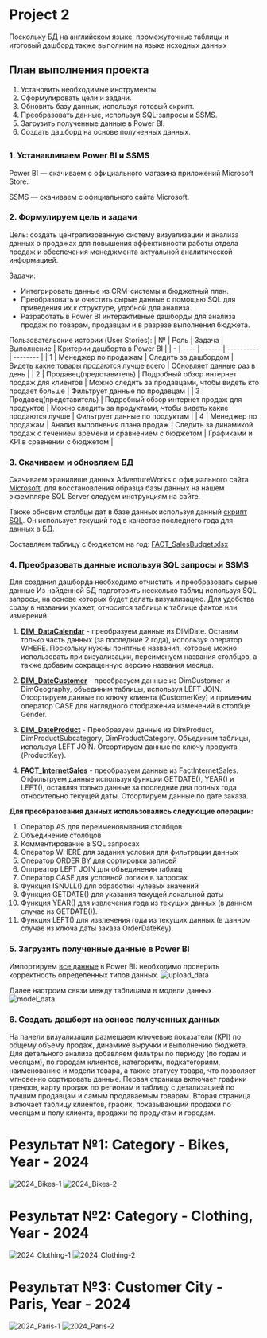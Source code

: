 # Project 2
Поскольку БД на английском языке, промежуточные таблицы и итоговый дашборд также выполним на языке исходных данных
## План выполнения проекта
1. Установить необходимые инструменты.
2. Сформулировать цели и задачи.
3. Обновить базу данных, используя готовый скрипт.
4. Преобразовать данные, используя SQL-запросы и SSMS.
5. Загрузить полученные данные в Power BI.
6. Создать дашборд на основе полученных данных.
## 

### 1. Устанавливаем Power BI и SSMS

Power BI — скачиваем с официального магазина приложений Microsoft Store.

SSMS — скачиваем с официального сайта Microsoft.

### 2. Формулируем цель и задачи

Цель: создать централизованную систему визуализации и анализа данных о продажах для повышения эффективности работы отдела продаж и обеспечения менеджмента актуальной аналитической информацией.

Задачи:

* Интегрировать данные из CRM-системы и бюджетный план.
* Преобразовать и очистить сырые данные с помощью SQL для приведения их к структуре, удобной для анализа.
* Разработать в Power BI интерактивные дашборды для анализа продаж по товарам, продавцам и в разрезе выполнения бюджета.

Пользовательские истории (User Stories):
| № | Роль | Задача | Выполнение | Критерии дашборта в Power BI  |
| - | ---- | ------ | ---------- | -------- |
| 1 | Менеджер по продажам    | Следить за дашбордом                           | Видеть какие товары продаются лучше всего                              | Обновляет данные раз в день            |
| 2 | Продавец(представитель) | Подробный обзор интернет продаж для клиентов   | Можно следить за продавцами, чтобы видеть кто продает больше           | Фильтрует данные по продавцам          |
| 3 | Продавец(представитель) | Подробный обзор интернет продаж для продуктов  | Можно следить за продуктами, чтобы видеть какие продаются лучше        | Фильтрует данные по продуктам          |
| 4 | Менеджер по продажам    | Анализ выполнения плана продаж                 | Следить за динамикой продаж с течением времени и сравнением с бюджетом | Графиками и KPI в сравнении с бюджетом |

### 3. Скачиваем и обновляем БД

Скачиваем хранилище данных AdventureWorks с официального сайта [Microsoft](https://learn.microsoft.com/en-us/sql/samples/adventureworks-install-configure?view=sql-server-ver15&tabs=ssms), 
для восстановления образца базы данных на нашем экземпляре SQL Server следуем инструкциям на сайте.

Также обновим столбцы дат в базе данных используя данный [скрипт SQL](https://github.com/techtalkcorner/SampleDemoFiles/blob/master/Database/AdventureWorks/Update_AdventureWorksDW_Data.sql). Он использует текущий год в качестве последнего года для данных в БД.

Составляем таблицу с бюджетом на год: [FACT_SalesBudget.xlsx](https://github.com/annsad9/Projects/blame/main/project_2/data/FACT_SalesBudget.xlsx)

### 4. Преобразовать данные используя SQL запросы и SSMS

Для создания дашборда необходимо отчистить и преобразовать сырые данные 
Из найденной БД подготовить несколько таблиц используя SQL запросы, на основе которых будет делать визуализацию. 
Для удобства сразу в названии укажет, относится таблица к таблице фактов или измерений.
1. __[DIM_DataCalendar](https://github.com/annsad9/Projects/blob/main/project_2/sql/DimDate_Clear.sql)__ -
преобразуем данные из DIMDate. Оставим только часть данных (за последние 2 года), используя оператор WHERE. Поскольку нужны понятные названия, которые можно использовать при визуализации, переименуем названия столбцов, а также добавим сокращенную версию названия месяца.

2. __[DIM_DateCustomer](https://github.com/annsad9/Projects/blob/main/project_2/sql/DimCustomer_Clear.sql)__ -
преобразуем данные из DimCustomer и DimGeography, объединим таблицы, используя LEFT JOIN. Отсортируем данные по ключу клиента (CustomerKey) и применим оператор CASE для наглядного отображения изменений в столбце Gender.

3. __[DIM_DateProduct](https://github.com/annsad9/Projects/blob/main/project_2/sql/DimProduct_Clear.sql)__ -
Преобразуем данные из DimProduct, DimProductSubcategory, DimProductCategory. Объединим таблицы, используя LEFT JOIN. Отсортируем данные по ключу продукта (ProductKey).
4. __[FACT_InternetSales](https://github.com/annsad9/Projects/blob/main/project_2/sql/FactInternetSales_Clear.sql)__ -
преобразуем данные из FactInternetSales. Отфильтруем данные используя функции GETDATE(), YEAR() и LEFT(), оставляя только данные за последние два полных года относительно текущей даты. Отсортируем данные по дате заказа.

**Для преобразования данных использовались следующие операции:**
1. Оператор AS для переименовывания столбцов
2. Объединение столбцов
3. Комментирование в SQL запросах
4. Оператор WHERE для задания условия для фильтрации данных
5. Оператор ORDER BY для сортировки записей
6. Оппреатор LEFT JOIN для объединения таблиц
7. Оператор CASE для условной логики в запросах
8. Функция ISNULL() для обработки нулевых значений
9. Функция GETDATE() для указания текущей локальной даты
10. Функция YEAR() для извлечения года из текущих данных (в данном случае из GETDATE()).
11. Функция LEFT() для извлечения года из текущих данных (в данном случае из ключа даты заказа OrderDateKey).

### 5. Загрузить полученные данные в Power BI
Импортируем [все данные](https://github.com/annsad9/Projects/tree/main/project_2/data) в Power BI: необходимо проверить корректность определенных типов данных.
![upload_data](https://github.com/annsad9/Projects/blob/main/project_2/image/upload_data.png)

Далее настроим связи между таблицами в модели данных
![model_data](https://github.com/annsad9/Projects/blob/main/project_2/image/model_data.png)
### 6. Создать дашборт на основе полученных данных

На панели визуализации размещаем ключевые показатели (KPI) по общему объему продаж, динамике выручки и выполнению бюджета. 
Для детального анализа добавляем фильтры по периоду (по годам и месяцам), по городам клиентов, категориям, подкатегориям, наименованию и модели товара, а также статусу товара, что позволяет мгновенно сортировать данные. Первая страница включает графики трендов, карту продаж по регионам и таблицу с детализацией по лучшим продавцам и самым продаваемым товарам.
Вторая страница включает таблицу клиентов, график, показывающий продажи по месяцам и полу клиента, продажи по продуктам и городам.

# Результат №1: Category - Bikes, Year - 2024
![2024_Bikes-1](https://github.com/annsad9/Projects/blob/main/project_2/image/2024_Bikes-1.png)
![2024_Bikes-2](https://github.com/annsad9/Projects/blob/main/project_2/image/2024_Bikes-2.png)
# Результат №2: Category - Clothing, Year - 2024
![2024_Clothing-1](https://github.com/annsad9/Projects/blob/main/project_2/image/2024_Clothing-1.png)
![2024_Clothing-2](https://github.com/annsad9/Projects/blob/main/project_2/image/2024_Clothing-2.png)
# Результат №3: Customer City - Paris, Year - 2024
![2024_Paris-1](https://github.com/annsad9/Projects/blob/main/project_2/image/2024_Paris-1.png)
![2024_Paris-2](https://github.com/annsad9/Projects/blob/main/project_2/image/2024_Paris-2.png)

